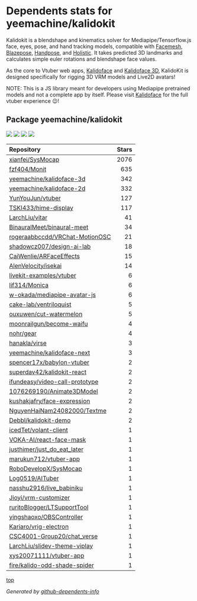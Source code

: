 # Dependents stats for yeemachine/kalidokit

Kalidokit is a blendshape and kinematics solver for Mediapipe/Tensorflow.js face, eyes, pose, and hand tracking models, compatible with [Facemesh](https://github.com/tensorflow/tfjs-models/tree/master/face-landmarks-detection), [Blazepose](https://github.com/tensorflow/tfjs-models/tree/master/pose-detection), [Handpose](https://google.github.io/mediapipe/solutions/hands.html), and [Holistic](https://google.github.io/mediapipe/solutions/holistic.html). It takes predicted 3D landmarks and calculates simple euler rotations and blendshape face values.

As the core to Vtuber web apps, [Kalidoface](https://kalidoface.com) and [Kalidoface 3D](https://3d.kalidoface.com), KalidoKit is designed specifically for rigging 3D VRM models and Live2D avatars!

NOTE: This is a JS library meant for developers using Mediapipe pretrained models and not a complete app by itself. Please visit [Kalidoface](https://kalidoface.com) for the full vtuber experience 😉!

## Package yeemachine/kalidokit

[![](https://img.shields.io/static/v1?label=Used%20by&message=136&color=informational&logo=slickpic)](https://github.com/yeemachine/kalidokit/network/dependents)
[![](https://img.shields.io/static/v1?label=Used%20by%20(public)&message=43&color=informational&logo=slickpic)](https://github.com/yeemachine/kalidokit/network/dependents)
[![](https://img.shields.io/static/v1?label=Used%20by%20(private)&message=93&color=informational&logo=slickpic)](https://github.com/yeemachine/kalidokit/network/dependents)
[![](https://img.shields.io/static/v1?label=Used%20by%20(stars)&message=3002&color=informational&logo=slickpic)](https://github.com/yeemachine/kalidokit/network/dependents)

| Repository | Stars  |
| :--------  | -----: |
|[xianfei/SysMocap](https://github.com/xianfei/SysMocap) | 2076 |
|[fzf404/Monit](https://github.com/fzf404/Monit) | 635 |
|[yeemachine/kalidoface-3d](https://github.com/yeemachine/kalidoface-3d) | 342 |
|[yeemachine/kalidoface-2d](https://github.com/yeemachine/kalidoface-2d) | 332 |
|[YunYouJun/vtuber](https://github.com/YunYouJun/vtuber) | 127 |
|[TSKI433/hime-display](https://github.com/TSKI433/hime-display) | 117 |
|[LarchLiu/vitar](https://github.com/LarchLiu/vitar) | 41 |
|[BinauralMeet/binaural-meet](https://github.com/BinauralMeet/binaural-meet) | 34 |
|[rogeraabbccdd/VRChat-MotionOSC](https://github.com/rogeraabbccdd/VRChat-MotionOSC) | 21 |
|[shadowcz007/design-ai-lab](https://github.com/shadowcz007/design-ai-lab) | 18 |
|[CaiWenlie/ARFaceEffects](https://github.com/CaiWenlie/ARFaceEffects) | 15 |
|[AlenVelocity/isekai](https://github.com/AlenVelocity/isekai) | 14 |
|[livekit-examples/vtuber](https://github.com/livekit-examples/vtuber) | 6 |
|[lif314/Monica](https://github.com/lif314/Monica) | 6 |
|[w-okada/mediapipe-avatar-js](https://github.com/w-okada/mediapipe-avatar-js) | 6 |
|[cake-lab/ventriloquist](https://github.com/cake-lab/ventriloquist) | 5 |
|[ouxuwen/cut-watermelon](https://github.com/ouxuwen/cut-watermelon) | 5 |
|[moonrailgun/become-waifu](https://github.com/moonrailgun/become-waifu) | 4 |
|[nohr/gear](https://github.com/nohr/gear) | 4 |
|[hanakla/virse](https://github.com/hanakla/virse) | 3 |
|[yeemachine/kalidoface-next](https://github.com/yeemachine/kalidoface-next) | 3 |
|[spencer17x/babylon-vtuber](https://github.com/spencer17x/babylon-vtuber) | 2 |
|[superdav42/kalidokit-react](https://github.com/superdav42/kalidokit-react) | 2 |
|[ifundeasy/video-call-prototype](https://github.com/ifundeasy/video-call-prototype) | 2 |
|[1076269190/Animate3DModel](https://github.com/1076269190/Animate3DModel) | 2 |
|[kushakjafry/face-expression](https://github.com/kushakjafry/face-expression) | 2 |
|[NguyenHaiNam24082000/Textme](https://github.com/NguyenHaiNam24082000/Textme) | 2 |
|[Debbl/kalidokit-demo](https://github.com/Debbl/kalidokit-demo) | 2 |
|[icedTet/volant-client](https://github.com/icedTet/volant-client) | 1 |
|[VOKA-AI/react-face-mask](https://github.com/VOKA-AI/react-face-mask) | 1 |
|[justhimer/just_do_eat_later](https://github.com/justhimer/just_do_eat_later) | 1 |
|[marukun712/vtuber-app](https://github.com/marukun712/vtuber-app) | 1 |
|[RoboDevelopX/SysMocap](https://github.com/RoboDevelopX/SysMocap) | 1 |
|[Log0519/AITuber](https://github.com/Log0519/AITuber) | 1 |
|[nasshu2916/live_babiniku](https://github.com/nasshu2916/live_babiniku) | 1 |
|[Jioyi/vrm-customizer](https://github.com/Jioyi/vrm-customizer) | 1 |
|[ruritoBlogger/LTSupportTool](https://github.com/ruritoBlogger/LTSupportTool) | 1 |
|[yingshaoxo/OBSController](https://github.com/yingshaoxo/OBSController) | 1 |
|[Kariaro/vrig-electron](https://github.com/Kariaro/vrig-electron) | 1 |
|[CSC4001-Group20/chat_verse](https://github.com/CSC4001-Group20/chat_verse) | 1 |
|[LarchLiu/slidev-theme-viplay](https://github.com/LarchLiu/slidev-theme-viplay) | 1 |
|[xys20071111/vtuber-app](https://github.com/xys20071111/vtuber-app) | 1 |
|[fire/kalido-odd-shade-spider](https://github.com/fire/kalido-odd-shade-spider) | 1 |

[top](#main)

_Generated by [github-dependents-info](https://github.com/nvuillam/github-dependents-info)_